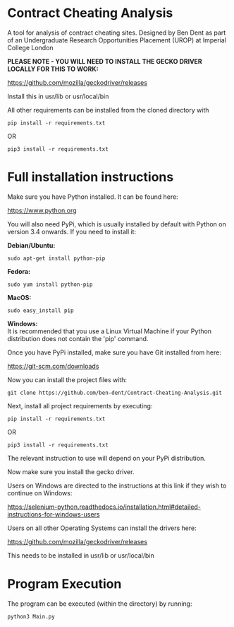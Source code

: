 # Contract Cheating Analysis
A tool for analysis of contract cheating sites. Designed by Ben Dent as part of an Undergraduate Research Opportunities Placement (UROP) at Imperial College London

**PLEASE NOTE - YOU WILL NEED TO INSTALL THE GECKO DRIVER LOCALLY FOR THIS TO WORK:**

https://github.com/mozilla/geckodriver/releases

Install this in usr/lib or usr/local/bin

All other requirements can be installed from the cloned directory with

```pip install -r requirements.txt```

OR

```pip3 install -r requirements.txt```

# Full installation instructions
Make sure you have Python installed. It can be found here:

https://www.python.org

You will also need PyPi, which is usually installed by default with Python on version 3.4 onwards.
If you need to install it:

**Debian/Ubuntu:**

```sudo apt-get install python-pip```

**Fedora:**

```sudo yum install python-pip```

**MacOS:**

```sudo easy_install pip```

**Windows:**\
It is recommended that you use a Linux Virtual Machine if your Python distribution does not contain the 'pip' command.

Once you have PyPi installed, make sure you have Git installed from here:

https://git-scm.com/downloads

Now you can install the project files with:

```git clone https://github.com/ben-dent/Contract-Cheating-Analysis.git```

Next, install all project requirements by executing:

```pip install -r requirements.txt```

OR

```pip3 install -r requirements.txt```

The relevant instruction to use will depend on your PyPi distribution.

Now make sure you install the gecko driver.

Users on Windows are directed to the instructions at this link if they wish to continue on Windows:

https://selenium-python.readthedocs.io/installation.html#detailed-instructions-for-windows-users

Users on all other Operating Systems can install the drivers here:

https://github.com/mozilla/geckodriver/releases

This needs to be installed in usr/lib or usr/local/bin

# Program Execution

The program can be executed (within the directory) by running:

```python3 Main.py```


